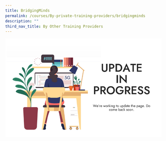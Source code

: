 ```yaml
---
title: BridgingMinds
permalink: /courses/By-private-training-providers/bridgingminds
description: ""
third_nav_title: By Other Training Providers
---
```

![To be updated soon](/images/banners-and-logos/Webpage%20Update-S.png)